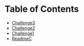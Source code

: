 # Table of Contents
- [Challenge3](Challenge3.py)
- [Challenge2](Challenge2.py)
- [Challenge1](Challenge1.py)
- [ReadmeC](ReadmeC.md)
